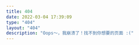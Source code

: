 ```yaml
---
title: 404
date: 2022-03-04 17:39:09
type: "404"
layout: "404"
description: "Oops～，我崩溃了！找不到你想要的页面 :("
---
```

